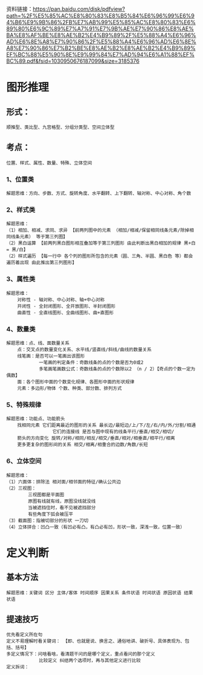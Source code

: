 
资料链接：https://pan.baidu.com/disk/pdfview?path=%2F%E5%85%AC%E8%80%83%E8%B5%84%E6%96%99%E6%94%B6%E9%9B%86%2FB%E7%AB%99%E5%85%AC%E8%80%83%E6%89%80%E6%9C%89%E7%A7%91%E7%9B%AE%E7%90%86%E8%AE%BA%E8%AF%BE%E8%AE%B2%E4%B9%89%2F%E5%88%A4%E6%96%AD%E6%8E%A8%E7%90%86%2F%E5%88%A4%E6%96%AD%E6%8E%A8%E7%90%86%E7%B2%BE%E8%AE%B2%E8%AE%B2%E4%B9%89%EF%BC%88%E5%90%8E%E9%99%84%E7%AD%94%E6%A1%88%EF%BC%89.pdf&fsid=1030950676187099&size=3185376


# 图形推理

## 形式：
    顺推型、类比型、九宫格型、分组分类型、空间立体型

## 考点：
    位置、样式、属性、数量、特殊、立体空间

### 1、位置类
    解题思维：方向、步数、方式、旋转角度、水平翻转、上下翻转、轴对称、中心对称、角个数

### 2、样式类
    解题思维：
    （1）相加、相减、求同、求异 【前两列图中的元素 （相加/相减/保留相同线条元素/除掉相同线条元素） 等于第三列图】
    （2）黑白运算 【前两列黑白图形相互叠加等于第三列图形 由此判断出黑白相加的规律 黑+白 = 黑/白】
    （2）样式遍历 【每一行中 各个列的图形所包含的元素（圆、三角、半圆、黑白色 等）都会遍历着出现 由此推出第三列图形】

### 3、属性类
    解题思维：
        对称性 - 轴对称、中心对称、轴+中心对称
        开闭性 - 全封闭图形、全开放图形、半封闭图形
        曲直性 - 全直线图形、全曲线图形、曲+直图形

### 4、数量类
    解题思维：点、线、面数量关系 
        点：交叉点的数量变化关系、水平线/竖直线/斜线/曲线的数量关系
        线笔画：是否可以一笔画出该图形
                一笔画的判定条件：奇数线条的点的个数是否为0或2
                多笔画笔画数公式：奇数线条的点的个数除以2 （n / 2）【奇点的个数一定为偶数】
        面：各个图形中面的个数变化规律、各图形中面的形状规律
        元素：多边形/物体 个数、种类、部分数、排列方式

### 5、特殊规律
    解题思维：功能点、功能箭头
        找相同元素 它们距离最近的图形的关系 最长边/最短边/上/下/左/右/内/外/分割/相通
                     它们的连接线 是否与图中现有的线条平行/垂直/相交/相切/
        箭头的方向变化 旋转/对称/相同/相反/相交/垂直/相对/相垂直/相平行/相离
        更多更复杂的图形间的关系 相交/相离/相重合的边数/角数/长短

### 6、立体空间
    解题思维：
    （1）六面体：排除法 相对面/相邻面的特征/确认公共边
    （2）三视图：
            三视图都是平面图
            原图有线就有线，原图没线就没线
            当被遮挡住时，看不见被遮挡部分
            有些角度下弧会被压平    
    （3）截面图：指被切部分的形状 一刀切
    （4）立体拼合：凹凸一致（有凹必有凸，有凸必有凹，形状一致，深浅一致，位置一致）


# 定义判断

## 基本方法
    解题思维：关键词 区分 主体/客体 时间顺序 因果关系 条件状语 时间状语 原因状语 结果状语

## 提速技巧
    优先看定义所在句
    定义不易理解时看关键词： 【即、也就是说、换言之、通俗地讲、破折号、具体表现为、包括、括号】
    多定义情况下：问啥看啥，看清题干问的是哪个定义，重点看问的那个定义
                比较定义 纠结两个选项时，再与其他定义进行比较
    定义拆词：

















































































































